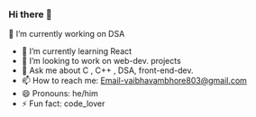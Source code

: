 ### Hi there 👋
🔭 I’m currently working on DSA
- 🌱 I’m currently learning React
- 👯 I’m looking to work on web-dev. projects
- 💬 Ask me about C , C++ , DSA, front-end-dev.
- 📫 How to reach me: Email-vaibhavambhore803@gmail.com
- 😄 Pronouns: he/him
- ⚡ Fun fact: code_lover

<!--
**vaibhav03ambhore/vaibhav03ambhore** is a ✨ _special_ ✨ repository because its `README.md` (this file) appears on your GitHub profile.

Here are some ideas to get you started:

- 🔭 I’m currently working on DSA
- 🌱 I’m currently learning web-development
- 👯 I’m looking to work on web-dev. projects
- 
- 💬 Ask me about C , C++ , DSA.
- 📫 How to reach me: Email-vaibhavambhore803@gmail.com
- 😄 Pronouns: he/him
- ⚡ Fun fact: code_lover
-->
